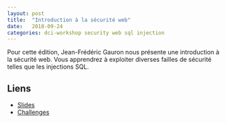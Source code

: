 ```yaml
---
layout: post
title:  "Introduction à la sécurité web"
date:   2018-09-24
categories: dci-workshop security web sql injection
---
```


Pour cette édition, Jean-Frédéric Gauron nous présente une introduction à la sécurité web. Vous apprendrez à exploiter diverses failles de sécurité telles que les injections SQL.

## Liens
- [Slides](https://docs.google.com/presentation/d/1exmMgsOodFY_kZk4_J42YM1CoGfibPyOTqPXzDNZewQ/edit?usp=sharing)
- [Challenges](http://shopiflag.com:20000/)
